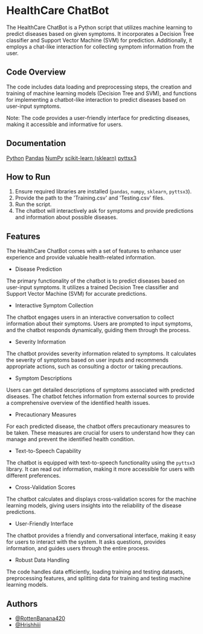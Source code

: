 # HealthCare ChatBot

The HealthCare ChatBot is a Python script that utilizes machine learning to predict diseases based on given symptoms. It incorporates a Decision Tree classifier and Support Vector Machine (SVM) for prediction. Additionally, it employs a chat-like interaction for collecting symptom information from the user.

## Code Overview

The code includes data loading and preprocessing steps, the creation and training of machine learning models (Decision Tree and SVM), and functions for implementing a chatbot-like interaction to predict diseases based on user-input symptoms.


Note: The code provides a user-friendly interface for predicting diseases, making it accessible and informative for users.

## Documentation

[Python](https://docs.python.org/3/) 
[Pandas](https://pandas.pydata.org/docs/)
[NumPy](https://numpy.org/doc/stable/)
[scikit-learn (sklearn)](https://scikit-learn.org/stable/)
[pyttsx3](https://pyttsx3.readthedocs.io/en/latest/)


## How to Run

1. Ensure required libraries are installed (`pandas`, `numpy`, `sklearn`, `pyttsx3`).
2. Provide the path to the 'Training.csv' and 'Testing.csv' files.
3. Run the script.
4. The chatbot will interactively ask for symptoms and provide predictions and information about possible diseases.
## Features

The HealthCare ChatBot comes with a set of features to enhance user experience and provide valuable health-related information.

- Disease Prediction

The primary functionality of the chatbot is to predict diseases based on user-input symptoms. It utilizes a trained Decision Tree classifier and Support Vector Machine (SVM) for accurate predictions.

- Interactive Symptom Collection

The chatbot engages users in an interactive conversation to collect information about their symptoms. Users are prompted to input symptoms, and the chatbot responds dynamically, guiding them through the process.

- Severity Information

The chatbot provides severity information related to symptoms. It calculates the severity of symptoms based on user inputs and recommends appropriate actions, such as consulting a doctor or taking precautions.

- Symptom Descriptions

Users can get detailed descriptions of symptoms associated with predicted diseases. The chatbot fetches information from external sources to provide a comprehensive overview of the identified health issues.

- Precautionary Measures

For each predicted disease, the chatbot offers precautionary measures to be taken. These measures are crucial for users to understand how they can manage and prevent the identified health condition.

- Text-to-Speech Capability

The chatbot is equipped with text-to-speech functionality using the `pyttsx3` library. It can read out information, making it more accessible for users with different preferences.

- Cross-Validation Scores

The chatbot calculates and displays cross-validation scores for the machine learning models, giving users insights into the reliability of the disease predictions.

- User-Friendly Interface

The chatbot provides a friendly and conversational interface, making it easy for users to interact with the system. It asks questions, provides information, and guides users through the entire process.

- Robust Data Handling

The code handles data efficiently, loading training and testing datasets, preprocessing features, and splitting data for training and testing machine learning models.

## Authors

- [@RottenBanana420](https://github.com/RottenBanana420)
- [@Hrishhiii](https://github.com/Hrishhiii)


